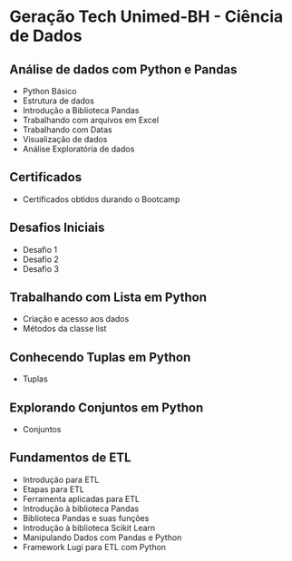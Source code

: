 # Geração Tech Unimed-BH - Ciência de Dados

## **Análise de dados com Python e Pandas**
 - Python Básico
 - Estrutura de dados
 - Introdução a Biblioteca Pandas
 - Trabalhando com arquivos em Excel
 - Trabalhando com Datas
 - Visualização de dados
 - Análise Exploratória de dados

## **Certificados**
 - Certificados obtidos durando o Bootcamp
 
## **Desafios Iniciais**
 - Desafio 1
 - Desafio 2
 - Desafio 3

## **Trabalhando com Lista em Python**
 - Criação e acesso aos dados
 - Métodos da classe list

## **Conhecendo Tuplas em Python**
 - Tuplas
 
## **Explorando Conjuntos em Python**
 - Conjuntos
 
## **Fundamentos de ETL**
 - Introdução para ETL
 - Etapas para ETL
 - Ferramenta aplicadas para ETL
 - Introdução à biblioteca Pandas
 - Biblioteca Pandas e suas funções
 - Introdução à biblioteca Scikit Learn
 - Manipulando Dados com Pandas e Python
 - Framework Lugi para ETL com Python



